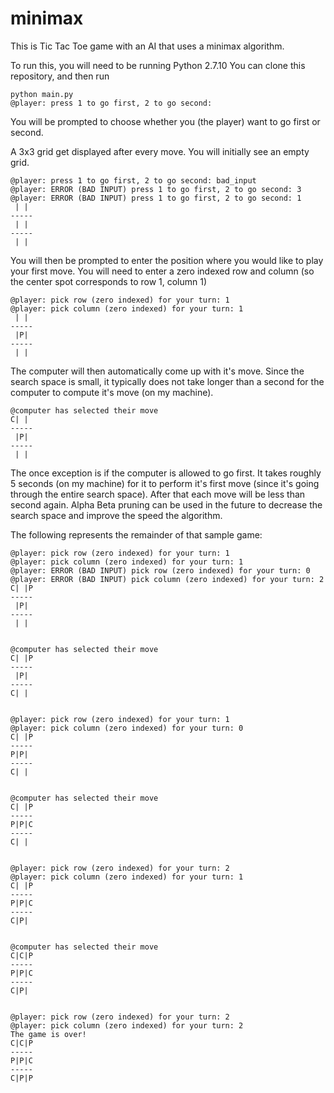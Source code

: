 # minimax
This is Tic Tac Toe game with an AI that uses a minimax algorithm. 

To run this, you will need to be running Python 2.7.10
You can clone this repository, and then run 

```
python main.py
@player: press 1 to go first, 2 to go second: 
```
You will be prompted to choose whether you (the player) want to go first or second. 

A 3x3 grid get displayed after every move. You will initially see an empty grid. 
```
@player: press 1 to go first, 2 to go second: bad_input
@player: ERROR (BAD INPUT) press 1 to go first, 2 to go second: 3
@player: ERROR (BAD INPUT) press 1 to go first, 2 to go second: 1
 | | 
-----
 | | 
-----
 | | 

```
You will then be prompted to enter the position where you would like to play your first move. You will
need to enter a zero indexed row and column (so the center spot corresponds to row 1, column 1)
```
@player: pick row (zero indexed) for your turn: 1
@player: pick column (zero indexed) for your turn: 1
 | | 
-----
 |P| 
-----
 | | 
```

The computer will then automatically come up with it's move. Since the search space is small, it typically
does not take longer than a second for the computer to compute it's move (on my machine). 
```
@computer has selected their move
C| | 
-----
 |P| 
-----
 | | 
```
The once exception is if the computer is allowed to go first. It takes roughly 5 seconds (on my machine) for it to perform it's first move (since it's going through the entire search space). After that each move will be less than second again. Alpha Beta pruning can be used in the future to decrease the search space and improve the speed the algorithm. 

The following represents the remainder of that sample game: 
```
@player: pick row (zero indexed) for your turn: 1
@player: pick column (zero indexed) for your turn: 1
@player: ERROR (BAD INPUT) pick row (zero indexed) for your turn: 0
@player: ERROR (BAD INPUT) pick column (zero indexed) for your turn: 2
C| |P
-----
 |P| 
-----
 | | 


@computer has selected their move
C| |P
-----
 |P| 
-----
C| | 


@player: pick row (zero indexed) for your turn: 1
@player: pick column (zero indexed) for your turn: 0
C| |P
-----
P|P| 
-----
C| | 


@computer has selected their move
C| |P
-----
P|P|C
-----
C| | 


@player: pick row (zero indexed) for your turn: 2
@player: pick column (zero indexed) for your turn: 1
C| |P
-----
P|P|C
-----
C|P| 


@computer has selected their move
C|C|P
-----
P|P|C
-----
C|P| 


@player: pick row (zero indexed) for your turn: 2
@player: pick column (zero indexed) for your turn: 2
The game is over!
C|C|P
-----
P|P|C
-----
C|P|P
```
